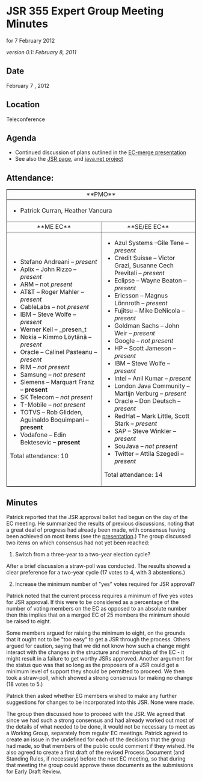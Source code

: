 # JSR 355 Expert Group Meeting Minutes  
for 7 February 2012

_version 0.1: February 8, 2011_

## **Date**

February 7 , 2012

## Location

Teleconference

## **Agenda**

*   Continued discussion of plans outlined in the [EC-merge presentation](/files/Meeting%20Materials/EC-merge-February.pdf)
*   [](https:/github.com/jcp-org/jsr355/pages/Home)See also the [JSR page](http://jcp.org/en/jsr/summary?id=355), and [java.net project](https:/github.com/jcp-org/jsr355/pages/Home)

## Attendance:

<table border="1" width="100%">

<tbody>

<tr>

<td colspan="2">

<div align="center">**PMO**</div>

</td>

</tr>

<tr>

<td colspan="2">

*   Patrick Curran, Heather Vancura

</td>

</tr>

<tr>

<td width="50%">

<div align="center">**ME EC**</div>

</td>

<td>

<div align="center">**SE/EE EC**</div>

</td>

</tr>

<tr>

<td>

*   Stefano Andreani _– present_
*   Aplix – John Rizzo – _present_
*   ARM – not _present_
*   AT&T _–_ Roger Mahler _– _present__
*   CableLabs – not _present_
*   IBM – Steve Wolfe – _present_
*   <span class="style2">Werner Keil – _presen_t</span>
*   Nokia – Kimmo Löytänä – _present_
*   Oracle – Calinel Pasteanu _– present_
*   RIM _– not present_
*   Samsung _– not present_
*   Siemens _–_ Marquart Franz __– present__
*   SK Telecom _– not present_
*   T-Mobile _– not present_
*   TOTVS – Rob Glidden, Aguinaldo Boquimpani __– present__
*   Vodafone _–_ Edin Bektesevic __– present__

Total attendance: 10

</td>

<td>

*   Azul Systems –Gile Tene – _present_
*   Credit Suisse – Victor Grazi, Susanne Cech Previtali – _present_
*   Eclipse – Wayne Beaton _<span class="style2">– present</span>_
*   <span class="style2">Ericsson – Magnus Lönnroth – _present_</span>
*   Fujitsu – Mike DeNicola – _present_
*   Goldman Sachs – John Weir – _present_
*   Google _– not present_
*   HP – Scott Jameson – _present_
*   IBM – Steve Wolfe – _present_
*   Intel – Anil Kumar – _present_
*   London Java Community – Martijn Verburg – _present_
*   Oracle – Don Deutsch – _present_
*   RedHat – Mark Little, Scott Stark – _present_
*   SAP – Steve Winkler – _present_
*   SouJava _– not present_
*   Twitter – Attila Szegedi – _present_

Total attendance: 14

</td>

</tr>

</tbody>

</table>

## Minutes

Patrick reported that the JSR approval ballot had begun on the day of the EC meeting. He summarized the results of previous discussions, noting that a great deal of progress had already been made, with consensus having been achieved on most items (see the [presentation](/files/Meeting%20Materials/EC-merge-February.pdf).) The group discussed two items on which consensus had not yet been reached:

1) Switch from a three-year to a two-year election cycle?

After a brief discussion a straw-poll was conducted. The results showed a clear preference for a two-year cycle (17 votes to 4, with 3 abstentions.)

2) Increase the minimum number of "yes" votes required for JSR approval?

Patrick noted that the current process requires a minimum of five yes votes for JSR approval. If this were to be considered as a percentage of the number of voting members on the EC as opposed to an absolute number then this implies that on a merged EC of 25 members the minimum should be raised to eight.

Some members argued for raising the minimum to eight, on the grounds that it ought not to be "too easy" to get a JSR through the process. Others argued for caution, saying that we did not know how such a change might interact with the changes in the structure and membership of the EC - it might result in a failure to get worthy JSRs approved. Another argument for the status quo was that so long as the proposers of a JSR could get a minimum level of support they should be permitted to proceed. We then took a straw-poll, which showed a strong consensus for making no change (18 votes to 5.)

Patrick then asked whether EG members wished to make any further suggestions for changes to be incorporated into this JSR. None were made.

The group then discussed how to proceed with the JSR. We agreed that since we had such a strong consensus and had already worked out most of the details of what needed to be done, it would not be necessary to meet as a Working Group, separately from regular EC meetings. Patrick agreed to create an issue in the undefined for each of the decisions that the group had made, so that members of the public could comment if they wished. He also agreed to create a first draft of the revised Process Document (and Standing Rules, if necessary) before the next EC meeting, so that during that meeting the group could approve these documents as the submissions for Early Draft Review.